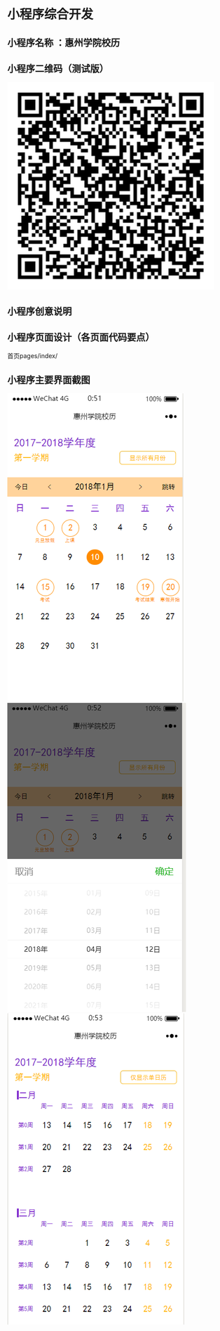 # 小程序综合开发
 ## 小程序名称 ：惠州学院校历
 
 ## 小程序二维码（测试版）
 ![image](https://github.com/CchenWX/images/raw/master/imgs/小程序二维码.jpg)
 
 ## 小程序创意说明
 
 ## 小程序页面设计（各页面代码要点）
 首页pages/index/</br>

 ## 小程序主要界面截图
 ![image](https://github.com/CchenWX/images/raw/master/imgs/1.png)
 ![image](https://github.com/CchenWX/images/raw/master/imgs/2.png)
 ![image](https://github.com/CchenWX/images/raw/master/imgs/3.png)
